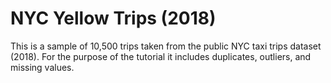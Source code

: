# NYC Yellow Trips (2018)

This is a sample of 10,500 trips taken from the public NYC taxi trips dataset (2018). For the purpose of the tutorial it includes duplicates, outliers, and missing values.
